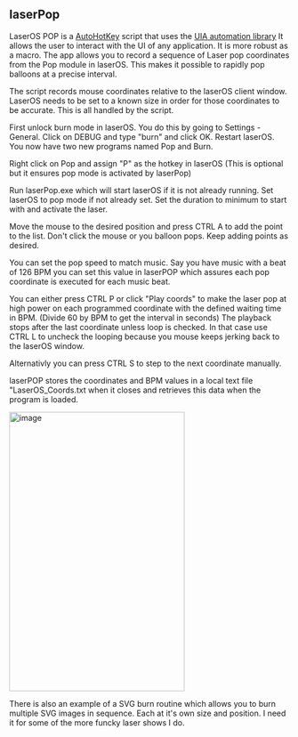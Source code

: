 ## laserPop

LaserOS POP is a [AutoHotKey](https://www.autohotkey.com/) script that uses the [UIA automation library](https://github.com/Descolada/UIA-v2) It allows the user to interact with the UI of any application. It is more robust as a macro. The app allows you to record a sequence of Laser pop coordinates from the Pop module in laserOS. This makes it possible to rapidly pop balloons at a precise interval.

The script records mouse coordinates relative to the laserOS client window. LaserOS needs to be set to a known size in order for those coordinates to be accurate. This is all handled by the script.

First unlock burn mode in laserOS. You do this by going to Settings - General. Click on DEBUG and type "burn" and click OK. Restart laserOS. You now have two new programs named Pop and Burn.

Right click on Pop and assign "P" as the hotkey in laserOS (This is optional but it ensures pop mode is activated by laserPop)

Run laserPop.exe which will start laserOS if it is not already running. Set laserOS to pop mode if not already set. Set the duration to minimum to start with and activate the laser.

Move the mouse to the desired position and press CTRL A to add the point to the list. Don't click the mouse or you balloon pops. Keep adding points as desired.

You can set the pop speed to match music. Say you have music with a beat of 126 BPM you can set this value in laserPOP which assures each pop coordinate is executed for each music beat.

You can either press CTRL P or click "Play coords" to make the laser pop at high power on each programmed coordinate with the defined waiting time in BPM. (Divide 60 by BPM to get the interval in seconds) The playback stops after the last coordinate unless loop is checked. In that case use CTRL L to uncheck the looping because you mouse keeps jerking back to the laserOS window.

Alternativly you can press CTRL S to step to the next coordinate manually.

laserPOP stores the coordinates and BPM values in a local text file "LaserOS_Coords.txt when it closes and retrieves this data when the program is loaded.

<img width="315" height="502" alt="image" src="https://github.com/user-attachments/assets/72316686-5e82-4e54-a9f4-1d8a64efcadb" />

There is also an example of a SVG burn routine which allows you to burn multiple SVG images in sequence. Each at it's own size and position. I need it for some of the more funcky laser shows I do.
